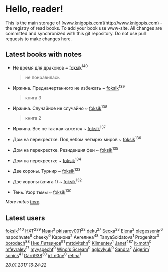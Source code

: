 # Hello, reader!
This is the main storage of [www.knigopis.com](http://www.knigopis.com) - the registry of read books.
To add your book use www-site. All changes are committed and synchronized with this git repository.
Do not use pull requests to make changes here.


## Latest books with notes
* Не время для драконов ~ [foksik](users/173/1734575-vkontakte)<sup>140</sup>
    > не понравилась

* Иржина. Предначертанного не избежать ~ [foksik](users/173/1734575-vkontakte)<sup>139</sup>
    > книга 3

* Иржина. Случайное не случайно ~ [foksik](users/173/1734575-vkontakte)<sup>138</sup>
    > книга 2

* Иржина. Все не так как кажется ~ [foksik](users/173/1734575-vkontakte)<sup>137</sup>

* Дом на перекрестке. Под небом четырех миров ~ [foksik](users/173/1734575-vkontakte)<sup>136</sup>

* Дом на перекрестке. Резиденция феи ~ [foksik](users/173/1734575-vkontakte)<sup>135</sup>

* Дом на перекрестке ~ [foksik](users/173/1734575-vkontakte)<sup>134</sup>

* Две короны. Турнир ~ [foksik](users/173/1734575-vkontakte)<sup>133</sup>

* Две короны (книга 1) ~ [foksik](users/173/1734575-vkontakte)<sup>132</sup>

* Тень. Узор тьмы ~ [foksik](users/173/1734575-vkontakte)<sup>130</sup>


_More notes [here](latest_books_with_notes.md)._


## Latest users
[foksik](users/173/1734575-vkontakte)<sup>140</sup> 
[HXT](users/100/100002563462782-facebook)<sup>239</sup> 
[Иван](users/111/111223381196748176136-google)<sup>3</sup> 
[pkisarov001](users/311/311057796-yandex)<sup>22</sup> 
[deku](users/384/384194935-vkontakte)<sup>27</sup> 
[Беска](users/157/1577468-vkontakte)<sup>23</sup> 
[Elena](users/459/459594264-yandex)<sup>2</sup> 
[olegessenin](users/390/3901448-vkontakte)<sup>6</sup> 
[napodhvate](users/585/585811540906733201-mailru)<sup>8</sup> 
[cheeky](users/100/100000019595884-facebook)<sup>0</sup> 
[Кариона](users/401/401225211-vkontakte)<sup>2</sup> 
[Ангелина](users/837/83788782-vkontakte)<sup>48</sup> 
[TanyaSoldatova](users/140/140832989-vkontakte)<sup>1</sup> 
[Progenitor](users/310/310433527-vkontakte)<sup>0</sup> 
[borodach](users/157/15706320-vkontakte)<sup>88</sup> 
[Ник Литвинов](users/241/241974816-vkontakte)<sup>91</sup> 
[mrtdvltshn](users/291/29152388-vkontakte)<sup>0</sup> 
[Klimentev](users/104/104202610850481913650-google)<sup>1</sup> 
[Janet](users/205/20565064-vkontakte)<sup>487</sup> 
[it-moth](users/100/100001185091151-facebook)<sup>0</sup> 
[mfevralev](users/140/140966150-vkontakte)<sup>17</sup> 
[myyspecht](users/321/3211454-vkontakte)<sup>0</sup> 
[Wind's Scream](users/290/29027836-vkontakte)<sup>0</sup> 
[aglovlyuk](users/815/8156510-vkontakte)<sup>0</sup> 
[Sandra](users/242/242184576223760-facebook)<sup>2</sup> 
[Aigerim](users/157/157708568-vkontakte)<sup>1</sup> 
[sonics](users/588/5880221-vkontakte)<sup>41</sup> 
[Garri938](users/114/114389869162010721507-google)<sup>30</sup> 
[id_n0ne](users/182/18203635-vkontakte)<sup>0</sup> 
[retina](users/390/3900602-vkontakte)<sup>1</sup> 


_28.01.2017 16:24:22_
